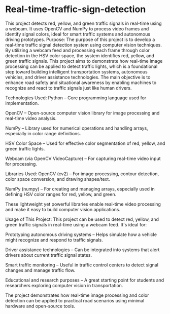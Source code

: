 # Real-time-traffic-sign-detection
This project detects red, yellow, and green traffic signals in real-time using a webcam. It uses OpenCV and NumPy to process video frames and identify signal colors, ideal for smart traffic systems and autonomous driving prototypes.
Purpose:
The purpose of this project is to develop a real-time traffic signal detection system using computer vision techniques. By utilizing a webcam feed and processing each frame through color detection in the HSV color space, the system identifies red, yellow, and green traffic signals. This project aims to demonstrate how real-time image processing can be applied to detect traffic lights, which is a foundational step toward building intelligent transportation systems, autonomous vehicles, and driver assistance technologies. The main objective is to enhance road safety and situational awareness by enabling machines to recognize and react to traffic signals just like human drivers.

Technologies Used:
Python – Core programming language used for implementation.

OpenCV – Open-source computer vision library for image processing and real-time video analysis.

NumPy – Library used for numerical operations and handling arrays, especially in color range definitions.

HSV Color Space – Used for effective color segmentation of red, yellow, and green traffic lights.

Webcam (via OpenCV VideoCapture) – For capturing real-time video input for processing.

Libraries Used:
OpenCV (cv2) – For image processing, contour detection, color space conversion, and drawing shapes/text.

NumPy (numpy) – For creating and managing arrays, especially used in defining HSV color ranges for red, yellow, and green.

These lightweight yet powerful libraries enable real-time video processing and make it easy to build computer vision applications.

Usage of This Project:
This project can be used to detect red, yellow, and green traffic signals in real-time using a webcam feed. It's ideal for:

Prototyping autonomous driving systems – Helps simulate how a vehicle might recognize and respond to traffic signals.

Driver assistance technologies – Can be integrated into systems that alert drivers about current traffic signal states.

Smart traffic monitoring – Useful in traffic control centers to detect signal changes and manage traffic flow.

Educational and research purposes – A great starting point for students and researchers exploring computer vision in transportation.

The project demonstrates how real-time image processing and color detection can be applied to practical road scenarios using minimal hardware and open-source tools.
